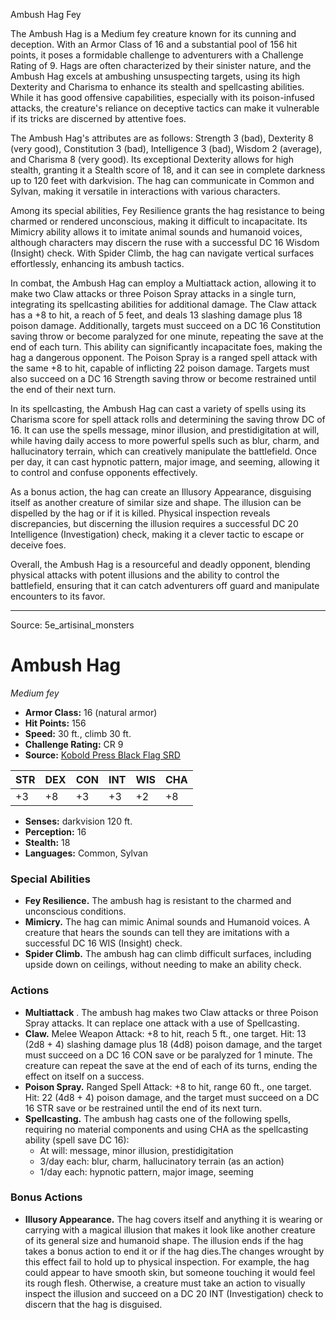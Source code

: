 <MonsterName/>Ambush Hag</MonsterName>
<CreatureType/>Fey</CreatureType>

<summary>The Ambush Hag is a Medium fey creature known for its cunning and deception. With an Armor Class of 16 and a substantial pool of 156 hit points, it poses a formidable challenge to adventurers with a Challenge Rating of 9. Hags are often characterized by their sinister nature, and the Ambush Hag excels at ambushing unsuspecting targets, using its high Dexterity and Charisma to enhance its stealth and spellcasting abilities. While it has good offensive capabilities, especially with its poison-infused attacks, the creature's reliance on deceptive tactics can make it vulnerable if its tricks are discerned by attentive foes.</summary>

<detail>

The Ambush Hag's attributes are as follows: Strength 3 (bad), Dexterity 8 (very good), Constitution 3 (bad), Intelligence 3 (bad), Wisdom 2 (average), and Charisma 8 (very good). Its exceptional Dexterity allows for high stealth, granting it a Stealth score of 18, and it can see in complete darkness up to 120 feet with darkvision. The hag can communicate in Common and Sylvan, making it versatile in interactions with various characters.

Among its special abilities, Fey Resilience grants the hag resistance to being charmed or rendered unconscious, making it difficult to incapacitate. Its Mimicry ability allows it to imitate animal sounds and humanoid voices, although characters may discern the ruse with a successful DC 16 Wisdom (Insight) check. With Spider Climb, the hag can navigate vertical surfaces effortlessly, enhancing its ambush tactics.

In combat, the Ambush Hag can employ a Multiattack action, allowing it to make two Claw attacks or three Poison Spray attacks in a single turn, integrating its spellcasting abilities for additional damage. The Claw attack has a +8 to hit, a reach of 5 feet, and deals 13 slashing damage plus 18 poison damage. Additionally, targets must succeed on a DC 16 Constitution saving throw or become paralyzed for one minute, repeating the save at the end of each turn. This ability can significantly incapacitate foes, making the hag a dangerous opponent. The Poison Spray is a ranged spell attack with the same +8 to hit, capable of inflicting 22 poison damage. Targets must also succeed on a DC 16 Strength saving throw or become restrained until the end of their next turn.

In its spellcasting, the Ambush Hag can cast a variety of spells using its Charisma score for spell attack rolls and determining the saving throw DC of 16. It can use the spells message, minor illusion, and prestidigitation at will, while having daily access to more powerful spells such as blur, charm, and hallucinatory terrain, which can creatively manipulate the battlefield. Once per day, it can cast hypnotic pattern, major image, and seeming, allowing it to control and confuse opponents effectively.

As a bonus action, the hag can create an Illusory Appearance, disguising itself as another creature of similar size and shape. The illusion can be dispelled by the hag or if it is killed. Physical inspection reveals discrepancies, but discerning the illusion requires a successful DC 20 Intelligence (Investigation) check, making it a clever tactic to escape or deceive foes. 

Overall, the Ambush Hag is a resourceful and deadly opponent, blending physical attacks with potent illusions and the ability to control the battlefield, ensuring that it can catch adventurers off guard and manipulate encounters to its favor.</detail>



---

Source: 5e_artisinal_monsters

# Ambush Hag

*Medium fey*

- **Armor Class:** 16 (natural armor)
- **Hit Points:** 156
- **Speed:** 30 ft., climb 30 ft.
- **Challenge Rating:** CR 9
- **Source:** [Kobold Press Black Flag SRD](https://koboldpress.com/black-flag-roleplaying/)

| STR | DEX | CON | INT | WIS | CHA |
| --- | --- | --- | --- | --- | --- |
| +3 | +8 | +3 | +3 | +2 | +8 |

- **Senses:** darkvision 120 ft.
- **Perception:** 16
- **Stealth:** 18
- **Languages:** Common, Sylvan

### Special Abilities

- **Fey Resilience.** The ambush hag is resistant to the charmed and unconscious conditions.
- **Mimicry.** The hag can mimic Animal sounds and Humanoid voices. A creature that hears the sounds can tell they are imitations with a successful DC 16 WIS (Insight) check.
- **Spider Climb.** The ambush hag can climb difficult surfaces, including upside down on ceilings, without needing to make an ability check.

### Actions

- **Multiattack** . The ambush hag makes two Claw attacks or three Poison Spray attacks. It can replace one attack with a use of Spellcasting.
- **Claw.** Melee Weapon Attack: +8 to hit, reach 5 ft., one target. Hit: 13 (2d8 + 4) slashing damage plus 18 (4d8) poison damage, and the target must succeed on a DC 16 CON save or be paralyzed for 1 minute. The creature can repeat the save at the end of each of its turns, ending the effect on itself on a success.
- **Poison Spray.** Ranged Spell Attack: +8 to hit, range 60 ft., one target. Hit: 22 (4d8 + 4) poison damage, and the target must succeed on a DC 16 STR save or be restrained until the end of its next turn.
- **Spellcasting.** The ambush hag casts one of the following spells, requiring no material components and using CHA as the spellcasting ability (spell save DC 16):
	- At will: message, minor illusion, prestidigitation
	- 3/day each: blur, charm, hallucinatory terrain (as an action)
	- 1/day each: hypnotic pattern, major image, seeming

### Bonus Actions

- **Illusory Appearance.** The hag covers itself and anything it is wearing or carrying with a magical illusion that makes it look like another creature of its general size and humanoid shape. The illusion ends if the hag takes a bonus action to end it or if the hag dies.The changes wrought by this effect fail to hold up to physical inspection. For example, the hag could appear to have smooth skin, but someone touching it would feel its rough flesh. Otherwise, a creature must take an action to visually inspect the illusion and succeed on a DC 20 INT (Investigation) check to discern that the hag is disguised.



